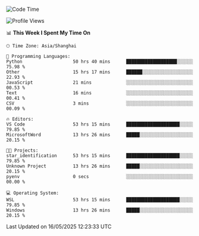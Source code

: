 <!--START_SECTION:waka-->
![Code Time](http://img.shields.io/badge/Code%20Time-2%2C859%20hrs%2020%20mins-blue)

![Profile Views](http://img.shields.io/badge/Profile%20Views-0-blue)

📊 **This Week I Spent My Time On** 

```text
🕑︎ Time Zone: Asia/Shanghai

💬 Programming Languages: 
Python                   50 hrs 40 mins      ███████████████████░░░░░░   75.98 % 
Other                    15 hrs 17 mins      ██████░░░░░░░░░░░░░░░░░░░   22.93 % 
JavaScript               21 mins             ░░░░░░░░░░░░░░░░░░░░░░░░░   00.53 % 
Text                     16 mins             ░░░░░░░░░░░░░░░░░░░░░░░░░   00.41 % 
CSV                      3 mins              ░░░░░░░░░░░░░░░░░░░░░░░░░   00.09 % 

🔥 Editors: 
VS Code                  53 hrs 15 mins      ████████████████████░░░░░   79.85 % 
MicrosoftWord            13 hrs 26 mins      █████░░░░░░░░░░░░░░░░░░░░   20.15 % 

🐱‍💻 Projects: 
star_identification      53 hrs 15 mins      ████████████████████░░░░░   79.85 % 
Unknown Project          13 hrs 26 mins      █████░░░░░░░░░░░░░░░░░░░░   20.15 % 
pyenv                    0 secs              ░░░░░░░░░░░░░░░░░░░░░░░░░   00.00 % 

💻 Operating System: 
WSL                      53 hrs 15 mins      ████████████████████░░░░░   79.85 % 
Windows                  13 hrs 26 mins      █████░░░░░░░░░░░░░░░░░░░░   20.15 % 
```


 Last Updated on 16/05/2025 12:23:33 UTC
<!--END_SECTION:waka-->